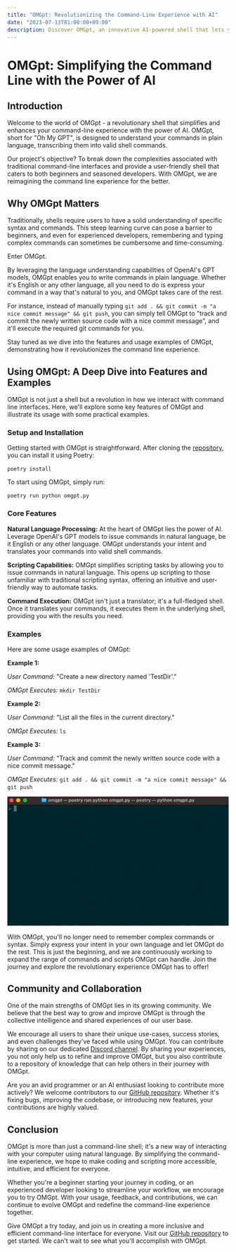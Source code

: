 ```yaml
---
title: "OMGpt: Revolutionizing the Command-Line Experience with AI"
date: "2023-07-13T01:00:00+09:00"
description: Discover OMGpt, an innovative AI-powered shell that lets you control your command line using natural language. Learn about its unique features, usage examples, and how it's transforming scripting and programming tasks.
---
```


# OMGpt: Simplifying the Command Line with the Power of AI

## Introduction

Welcome to the world of OMGpt - a revolutionary shell that simplifies and enhances your command-line experience with the power of AI. OMGpt, short for "Oh My GPT", is designed to understand your commands in plain language, transcribing them into valid shell commands.

Our project's objective? To break down the complexities associated with traditional command-line interfaces and provide a user-friendly shell that caters to both beginners and seasoned developers. With OMGpt, we are reimagining the command line experience for the better.

## Why OMGpt Matters

Traditionally, shells require users to have a solid understanding of specific syntax and commands. This steep learning curve can pose a barrier to beginners, and even for experienced developers, remembering and typing complex commands can sometimes be cumbersome and time-consuming.

Enter OMGpt.

By leveraging the language understanding capabilities of OpenAI's GPT models, OMGpt enables you to write commands in plain language. Whether it's English or any other language, all you need to do is express your command in a way that's natural to you, and OMGpt takes care of the rest.

For instance, instead of manually typing `git add . && git commit -m "a nice commit message" && git push`, you can simply tell OMGpt to "track and commit the newly written source code with a nice commit message", and it'll execute the required git commands for you.

Stay tuned as we dive into the features and usage examples of OMGpt, demonstrating how it revolutionizes the command line experience.

## Using OMGpt: A Deep Dive into Features and Examples

OMGpt is not just a shell but a revolution in how we interact with command line interfaces. Here, we'll explore some key features of OMGpt and illustrate its usage with some practical examples.

### Setup and Installation

Getting started with OMGpt is straightforward. After cloning the [repository](https://github.com/ywkim/omgpt), you can install it using Poetry:

```shell
poetry install
```

To start using OMGpt, simply run:

```shell
poetry run python omgpt.py
```

### Core Features

**Natural Language Processing:** At the heart of OMGpt lies the power of AI. Leverage OpenAI's GPT models to issue commands in natural language, be it English or any other language. OMGpt understands your intent and translates your commands into valid shell commands.

**Scripting Capabilities:** OMGpt simplifies scripting tasks by allowing you to issue commands in natural language. This opens up scripting to those unfamiliar with traditional scripting syntax, offering an intuitive and user-friendly way to automate tasks.

**Command Execution:** OMGpt isn't just a translator; it's a full-fledged shell. Once it translates your commands, it executes them in the underlying shell, providing you with the results you need.

### Examples

Here are some usage examples of OMGpt:

**Example 1:**

_User Command:_ "Create a new directory named 'TestDir'."

_OMGpt Executes:_ `mkdir TestDir`

**Example 2:**

_User Command:_ "List all the files in the current directory."

_OMGpt Executes:_ `ls`

**Example 3:**

_User Command:_ "Track and commit the newly written source code with a nice commit message."

_OMGpt Executes:_ `git add . && git commit -m "a nice commit message" && git push`

![Demo](./omgpt.gif)

With OMGpt, you'll no longer need to remember complex commands or syntax. Simply express your intent in your own language and let OMGpt do the rest. This is just the beginning, and we are continuously working to expand the range of commands and scripts OMGpt can handle. Join the journey and explore the revolutionary experience OMGpt has to offer!

## Community and Collaboration

One of the main strengths of OMGpt lies in its growing community. We believe that the best way to grow and improve OMGpt is through the collective intelligence and shared experiences of our user base.

We encourage all users to share their unique use-cases, success stories, and even challenges they've faced while using OMGpt. You can contribute by sharing on our dedicated [Discord channel](https://discord.gg/yxp9v2Nf). By sharing your experiences, you not only help us to refine and improve OMGpt, but you also contribute to a repository of knowledge that can help others in their journey with OMGpt.

Are you an avid programmer or an AI enthusiast looking to contribute more actively? We welcome contributors to our [GitHub repository](https://github.com/ywkim/omgpt). Whether it's fixing bugs, improving the codebase, or introducing new features, your contributions are highly valued.

## Conclusion

OMGpt is more than just a command-line shell; it's a new way of interacting with your computer using natural language. By simplifying the command-line experience, we hope to make coding and scripting more accessible, intuitive, and efficient for everyone.

Whether you're a beginner starting your journey in coding, or an experienced developer looking to streamline your workflow, we encourage you to try OMGpt. With your usage, feedback, and contributions, we can continue to evolve OMGpt and redefine the command-line experience together.

Give OMGpt a try today, and join us in creating a more inclusive and efficient command-line interface for everyone. Visit our [GitHub repository](https://github.com/ywkim/omgpt) to get started. We can't wait to see what you'll accomplish with OMGpt.
